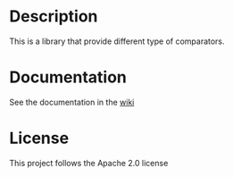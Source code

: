 # Description

This is a library that provide different type of comparators. 

# Documentation

See the documentation in the [wiki]( https://github.com/plrigaux/Comparators/wiki)

# License

This project follows the Apache 2.0 license
